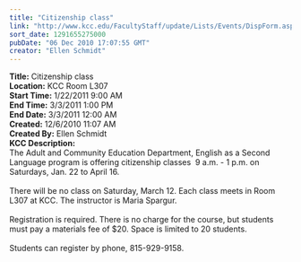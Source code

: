 ```yaml
---
title: "Citizenship class"
link: "http://www.kcc.edu/FacultyStaff/update/Lists/Events/DispForm.aspx?ID=12"
sort_date: 1291655275000
pubDate: "06 Dec 2010 17:07:55 GMT"
creator: "Ellen Schmidt"
---
```


<div><b>Title:</b> Citizenship class</div>
<div><b>Location:</b> KCC Room L307</div>
<div><b>Start Time:</b> 1/22/2011 9:00 AM</div>
<div><b>End Time:</b> 3/3/2011 1:00 PM</div>
<div><b>End Date:</b> 3/3/2011 12:00 AM</div>
<div><b>Created:</b> 12/6/2010 11:07 AM</div>
<div><b>Created By:</b> Ellen Schmidt</div>
<div><b>KCC Description:</b> <div class=ExternalClass07CEFF043472430BA1A7D6922F0C4681>
<div>The Adult and Community Education Department, English as a Second Language program is offering citizenship classes  9 a.m. - 1 p.m. on Saturdays, Jan. 22 to April 16. </div>
<div> </div>
<div>There will be no class on Saturday, March 12. Each class meets in Room L307 at KCC. The instructor is Maria Spargur.</div>
<div> </div>
<div>Registration is required. There is no charge for the course, but students must pay a materials fee of $20. Space is limited to 20 students.</div>
<div> </div>
<div>Students can register by phone, 815-929-9158. </div></div></div>
